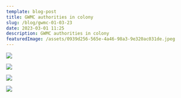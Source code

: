 ```yaml
---
template: blog-post
title: GWMC authorities in colony
slug: /blog/gwmc-01-03-23
date: 2023-03-01 11:25
description: GWMC authorities in colony
featuredImage: /assets/0939d256-565e-4a46-98a3-9e320ac031de.jpeg
---
```



![](/assets/5ee360ba-31de-48ba-b7b4-4dfa6edf6092.jpeg)

![](/assets/c97c5002-b29e-463d-8cda-07450ca665cc.jpeg)

![](/assets/a9eb50f8-84dc-4ca0-9010-1b8287c1b149.jpeg)

![](/assets/95e17381-8abd-406c-b827-9232edeeaef6.jpeg)